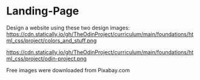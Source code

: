# Landing-Page

Design a website using these two design images:
  https://cdn.statically.io/gh/TheOdinProject/curriculum/main/foundations/html_css/project/colors_and_stuff.png

  https://cdn.statically.io/gh/TheOdinProject/curriculum/main/foundations/html_css/project/odin-project.png

Free images were downloaded from Pixabay.com